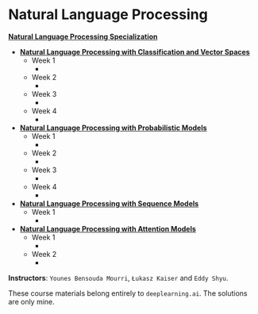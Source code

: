 # Natural Language Processing

**[Natural Language Processing Specialization](https://www.coursera.org/specializations/natural-language-processing)**
+ **[Natural Language Processing with Classification and Vector Spaces](https://www.coursera.org/learn/classification-vector-spaces-in-nlp)**
  + Week 1
    + []()
  + Week 2
    + []()
  + Week 3
    + []()
  + Week 4
    + []()
+ **[Natural Language Processing with Probabilistic Models](https://www.coursera.org/learn/probabilistic-models-in-nlp)**
  + Week 1
    + []()
  + Week 2
    + []()
  + Week 3
    + []()
  + Week 4
    + []()
+ **[Natural Language Processing with Sequence Models](https://www.coursera.org/learn/sequence-models-in-nlp)**
  + Week 1
    + []()
+ **[Natural Language Processing with Attention Models](https://www.coursera.org/learn/attention-models-in-nlp)**
  + Week 1
    + []()
  + Week 2
    + []()


**Instructors**: `Younes Bensouda Mourri`, `Łukasz Kaiser` and `Eddy Shyu`.

These course materials belong entirely to `deeplearning.ai`. The solutions are only mine.


<kbd><img src="" /></kbd>


<kbd><img src="" /></kbd>
